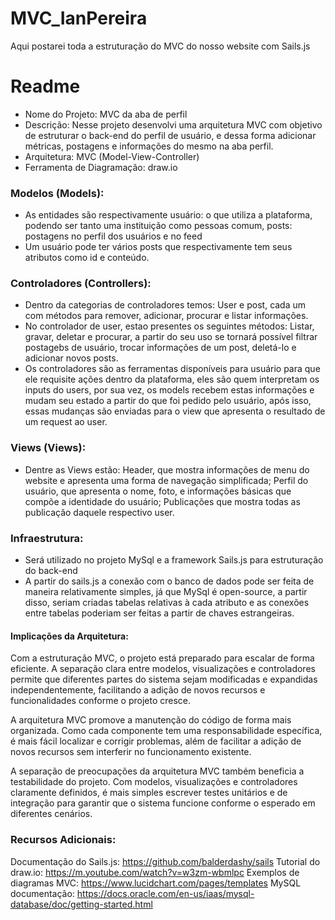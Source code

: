 # MVC_IanPereira
Aqui postarei toda a estruturação do MVC do nosso website com Sails.js

# Readme

- Nome do Projeto: MVC da aba de perfil
- Descrição: Nesse projeto desenvolvi uma arquitetura MVC com objetivo de estruturar o back-end do perfil de usuário, e dessa forma adicionar métricas, postagens e informações do mesmo na aba perfil.
- Arquitetura: MVC (Model-View-Controller)
- Ferramenta de Diagramação: draw.io

### Modelos (Models):
- As entidades são respectivamente usuário: o que utiliza a plataforma, podendo ser tanto uma instituição como pessoas comum, posts: postagens no perfil dos usuários e no feed 
- Um usuário pode ter vários posts que respectivamente tem seus atributos como id e conteúdo.
### Controladores (Controllers):
- Dentro da categorias de controladores temos: User e post, cada um com métodos para remover, adicionar, procurar e listar informações.
- No controlador de user, estao presentes os seguintes métodos: Listar, gravar, deletar e procurar, a partir do seu uso se tornará possível filtrar postagebs de usuário, trocar informações de um post, deletá-lo e adicionar novos posts.
- Os controladores são as ferramentas disponíveis para usuário para que ele requisite ações dentro da plataforma, eles são quem interpretam os inputs do users, por sua vez, os models recebem estas informações e mudam seu estado a partir do que foi pedido pelo usuário, após isso, essas mudanças são enviadas para o view que apresenta o resultado de um request ao user.

### Views (Views):
- Dentre as Views estão: Header, que mostra informações de menu do website e apresenta uma forma de navegação simplificada; Perfil do usuário, que apresenta o nome, foto, e informações básicas que compõe a identidade do usuário; Publicações que mostra todas as publicação daquele respectivo user.

### Infraestrutura:

- Será utilizado no projeto MySql e a framework Sails.js para estruturação do back-end
- A partir do sails.js a conexão com o banco de dados pode ser feita de maneira relativamente simples, já que MySql é open-source, a partir disso, seriam criadas tabelas relativas à cada atributo e as conexões entre tabelas poderiam ser feitas a partir de chaves estrangeiras.


#### Implicações da Arquitetura:
Com a estruturação MVC, o projeto está preparado para escalar de forma eficiente. A separação clara entre modelos, visualizações e controladores permite que diferentes partes do sistema sejam modificadas e expandidas independentemente, facilitando a adição de novos recursos e funcionalidades conforme o projeto cresce.

A arquitetura MVC promove a manutenção do código de forma mais organizada. Como cada componente tem uma responsabilidade específica, é mais fácil localizar e corrigir problemas, além de facilitar a adição de novos recursos sem interferir no funcionamento existente.

A separação de preocupações da arquitetura MVC também beneficia a testabilidade do projeto. Com modelos, visualizações e controladores claramente definidos, é mais simples escrever testes unitários e de integração para garantir que o sistema funcione conforme o esperado em diferentes cenários.

### Recursos Adicionais:
Documentação do Sails.js: https://github.com/balderdashy/sails
Tutorial do draw.io: https://m.youtube.com/watch?v=w3zm-wbmlpc
Exemplos de diagramas MVC: https://www.lucidchart.com/pages/templates
MySQL documentação: https://docs.oracle.com/en-us/iaas/mysql-database/doc/getting-started.html
